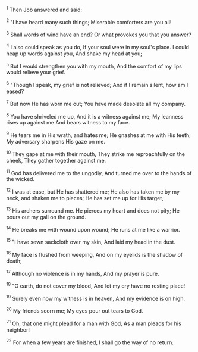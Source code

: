 <sup>1</sup> 
Then Job answered and said: 

<sup>2</sup> 
"I have heard many such things; Miserable comforters are you all! 

<sup>3</sup> 
Shall words of wind have an end? Or what provokes you that you answer? 

<sup>4</sup> 
I also could speak as you do, If your soul were in my soul's place. I could heap up words against you, And shake my head at you; 

<sup>5</sup> 
But I would strengthen you with my mouth, And the comfort of my lips would relieve your grief. 

<sup>6</sup> 
"Though I speak, my grief is not relieved; And if I remain silent, how am I eased? 

<sup>7</sup> 
But now He has worn me out; You have made desolate all my company. 

<sup>8</sup> 
You have shriveled me up, And it is a witness against me; My leanness rises up against me And bears witness to my face. 

<sup>9</sup> 
He tears me in His wrath, and hates me; He gnashes at me with His teeth; My adversary sharpens His gaze on me. 

<sup>10</sup> 
They gape at me with their mouth, They strike me reproachfully on the cheek, They gather together against me. 

<sup>11</sup> 
God has delivered me to the ungodly, And turned me over to the hands of the wicked. 

<sup>12</sup> 
I was at ease, but He has shattered me; He also has taken me by my neck, and shaken me to pieces; He has set me up for His target, 

<sup>13</sup> 
His archers surround me. He pierces my heart and does not pity; He pours out my gall on the ground. 

<sup>14</sup> 
He breaks me with wound upon wound; He runs at me like a warrior. 

<sup>15</sup> 
"I have sewn sackcloth over my skin, And laid my head in the dust. 

<sup>16</sup> 
My face is flushed from weeping, And on my eyelids is the shadow of death; 

<sup>17</sup> 
Although no violence is in my hands, And my prayer is pure. 

<sup>18</sup> 
"O earth, do not cover my blood, And let my cry have no resting place! 

<sup>19</sup> 
Surely even now my witness is in heaven, And my evidence is on high. 

<sup>20</sup> 
My friends scorn me; My eyes pour out tears to God. 

<sup>21</sup> 
Oh, that one might plead for a man with God, As a man pleads for his neighbor! 

<sup>22</sup> 
For when a few years are finished, I shall go the way of no return.
